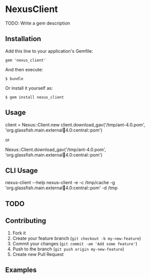 # NexusClient

TODO: Write a gem description

## Installation

Add this line to your application's Gemfile:

    gem 'nexus_client'

And then execute:

    $ bundle

Or install it yourself as:

    $ gem install nexus_client

## Usage

client = Nexus::Client.new
client.download_gav('/tmp/ant-4.0.pom', 'org.glassfish.main.external:ant:4.0:central::pom')

or

Nexus::Client.download_gav('/tmp/ant-4.0.pom', 'org.glassfish.main.external:ant:4.0:central::pom')


## CLI Usage

nexus-client --help
nexus-client -e -c /tmp/cache -g 'org.glassfish.main.external:ant:4.0:central::pom' -d /tmp

## TODO

## Contributing

1. Fork it
2. Create your feature branch (`git checkout -b my-new-feature`)
3. Commit your changes (`git commit -am 'Add some feature'`)
4. Push to the branch (`git push origin my-new-feature`)
5. Create new Pull Request


## Examples



